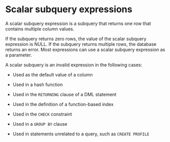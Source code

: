 # Scalar subquery expressions

A scalar subquery expression is a subquery that returns one row that contains multiple column values.

If the subquery returns zero rows, the value of the scalar subquery expression is NULL. If the subquery returns multiple rows, the database returns an error. Most expressions can use a scalar subquery expression as a parameter.

A scalar subquery is an invalid expression in the following cases:

* Used as the default value of a column

* Used in a hash function

* Used in the `RETURNING` clause of a DML statement

* Used in the definition of a function-based index

* Used in the `CHECK` constraint

* Used in a `GROUP BY` clause

* Used in statements unrelated to a query, such as `CREATE PROFILE`
